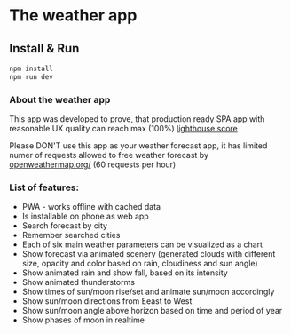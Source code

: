 # The weather app

## Install & Run

```bash
npm install
npm run dev
```

### About the weather app

This app was developed to prove, that production ready SPA app with reasonable UX quality can reach max (100%) [lighthouse score](https://web.dev/measure/)

Please DON'T use this app as your weather forecast app, it has limited
numer of requests allowed to free weather forecast by [openweathermap.org/](https://openweathermap.org/) (60 requests per hour)

### List of features:

- PWA - works offline with cached data
- Is installable on phone as web app
- Search forecast by city
- Remember searched cities
- Each of six main weather parameters can be visualized as a chart
- Show forecast via animated scenery (generated clouds with different
  size, opacity and color based on rain, cloudiness and sun angle)
- Show animated rain and show fall, based on its intensity
- Show animated thunderstorms
- Show times of sun/moon rise/set and animate sun/moon accordingly
- Show sun/moon directions from Eeast to West
- Show sun/moon angle above horizon based on time and period of year
- Show phases of moon in realtime
